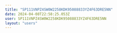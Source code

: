 ```yaml
---
title: "SP111VNPZ4SW0W2258KDK95088833YZ4F63DRE5NN"
date: 2024-04-08T22:58:25.053Z
user: SP111VNPZ4SW0W2258KDK95088833YZ4F63DRE5NN
layout: "users"
---
```

    